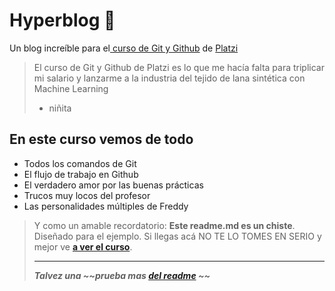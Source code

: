 
# Hyperblog 💚

Un blog increíble para el[ curso de Git y Github](https://platzi.com/cursos/git-github/ " curso de Git y Github") de [Platzi](https://platzi.com/ "Platzi")

> El curso de Git y Github de Platzi es lo que me hacía falta para triplicar mi salario y lanzarme a la industria del tejido de lana sintética con Machine Learning
>
> - niñita

## En este curso vemos de todo

* Todos los comandos de Git
* El flujo de trabajo en Github
* El verdadero amor por las buenas prácticas
* Trucos muy locos del profesor
* Las personalidades múltiples de Freddy

> Y como un amable recordatorio: **Este readme.md es un chiste**.  Diseñado para el ejemplo. Si llegas acá NO TE LO TOMES EN SERIO y mejor ve [**a ver el curso**](https://platzi.com/cursos/git-github/ "a ver el curso").
>
> ---
>
> ***Talvez una ~~prueba mas [del readme](https://platzi.com/clases/1557-git-github/19977-readmemd-es-una-excelente-practica/ "clase del readme de platzi") ~~***
